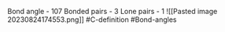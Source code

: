 Bond angle - 107
Bonded pairs - 3
Lone pairs - 1
![[Pasted image 20230824174553.png]]
#C-definition #Bond-angles